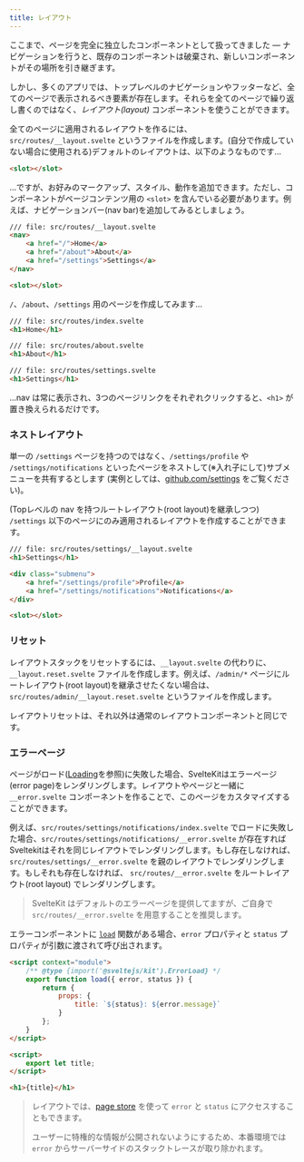 ```yaml
---
title: レイアウト
---
```


ここまで、ページを完全に独立したコンポーネントとして扱ってきました — ナビゲーションを行うと、既存のコンポーネントは破棄され、新しいコンポーネントがその場所を引き継ぎます。

しかし、多くのアプリでは、トップレベルのナビゲーションやフッターなど、全てのページで表示されるべき要素が存在します。それらを全てのページで繰り返し書くのではなく、_レイアウト(layout)_ コンポーネントを使うことができます。

全てのページに適用されるレイアウトを作るには、`src/routes/__layout.svelte` というファイルを作成します。(自分で作成していない場合に使用される)デフォルトのレイアウトは、以下のようなものです…

```html
<slot></slot>
```

…ですが、お好みのマークアップ、スタイル、動作を追加できます。ただし、コンポーネントがページコンテンツ用の `<slot>` を含んでいる必要があります。例えば、ナビゲーションバー(nav bar)を追加してみるとしましょう。

```html
/// file: src/routes/__layout.svelte
<nav>
	<a href="/">Home</a>
	<a href="/about">About</a>
	<a href="/settings">Settings</a>
</nav>

<slot></slot>
```

`/`、`/about`、`/settings` 用のページを作成してみます…

```html
/// file: src/routes/index.svelte
<h1>Home</h1>
```

```html
/// file: src/routes/about.svelte
<h1>About</h1>
```

```html
/// file: src/routes/settings.svelte
<h1>Settings</h1>
```

...nav は常に表示され、3つのページリンクをそれぞれクリックすると、`<h1>` が置き換えられるだけです。

### ネストレイアウト

単一の `/settings` ページを持つのではなく、`/settings/profile` や `/settings/notifications` といったページをネストして(※入れ子にして)サブメニューを共有するとします (実例としては、[github.com/settings](https://github.com/settings) をご覧ください)。

(Topレベルの nav を持つルートレイアウト(root layout)を継承しつつ) `/settings` 以下のページにのみ適用されるレイアウトを作成することができます。

```html
/// file: src/routes/settings/__layout.svelte
<h1>Settings</h1>

<div class="submenu">
	<a href="/settings/profile">Profile</a>
	<a href="/settings/notifications">Notifications</a>
</div>

<slot></slot>
```

### リセット

レイアウトスタックをリセットするには、`__layout.svelte` の代わりに、`__layout.reset.svelte` ファイルを作成します。例えば、`/admin/*` ページにルートレイアウト(root layout)を継承させたくない場合は、`src/routes/admin/__layout.reset.svelte` というファイルを作成します。

レイアウトリセットは、それ以外は通常のレイアウトコンポーネントと同じです。

### エラーページ

ページがロード([Loading](/docs/loading)を参照)に失敗した場合、SvelteKitはエラーページ(error page)をレンダリングします。レイアウトやページと一緒に `__error.svelte` コンポーネントを作ることで、このページをカスタマイズすることができます。

例えば、`src/routes/settings/notifications/index.svelte` でロードに失敗した場合、`src/routes/settings/notifications/__error.svelte` が存在すればSveltekitはそれを同じレイアウトでレンダリングします。もし存在しなければ、`src/routes/settings/__error.svelte` を親のレイアウトでレンダリングします。もしそれも存在しなければ、 `src/routes/__error.svelte` をルートレイアウト(root layout) でレンダリングします。

> SvelteKit はデフォルトのエラーページを提供してますが、ご自身で `src/routes/__error.svelte` を用意することを推奨します。

エラーコンポーネントに [`load`](/docs/loading) 関数がある場合、`error` プロパティと `status` プロパティが引数に渡されて呼び出されます。

```html
<script context="module">
	/** @type {import('@sveltejs/kit').ErrorLoad} */
	export function load({ error, status }) {
		return {
			props: {
				title: `${status}: ${error.message}`
			}
		};
	}
</script>

<script>
	export let title;
</script>

<h1>{title}</h1>
```

> レイアウトでは、[page store](/docs/modules#$app-stores) を使って `error` と `status` にアクセスすることもできます。  
>
> ユーザーに特権的な情報が公開されないようにするため、本番環境では `error` からサーバーサイドのスタックトレースが取り除かれます。
